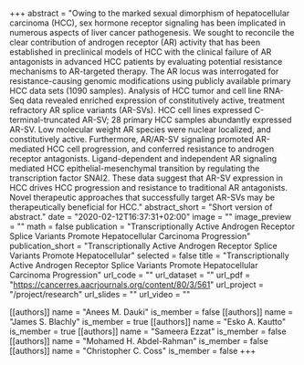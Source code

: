 +++
abstract = "Owing to the marked sexual dimorphism of hepatocellular carcinoma (HCC), sex hormone receptor signaling has been implicated in numerous aspects of liver cancer pathogenesis. We sought to reconcile the clear contribution of androgen receptor (AR) activity that has been established in preclinical models of HCC with the clinical failure of AR antagonists in advanced HCC patients by evaluating potential resistance mechanisms to AR-targeted therapy. The AR locus was interrogated for resistance-causing genomic modifications using publicly available primary HCC data sets (1090 samples). Analysis of HCC tumor and cell line RNA-Seq data revealed enriched expression of constitutively active, treatment refractory AR splice variants (AR-SVs). HCC cell lines expressed C-terminal-truncated AR-SV; 28 primary HCC samples abundantly expressed AR-SV. Low molecular weight AR species were nuclear localized, and constitutively active. Furthermore, AR/AR-SV signaling promoted AR-mediated HCC cell progression, and conferred resistance to androgen receptor antagonists. Ligand-dependent and independent AR signaling mediated HCC epithelial-mesenchymal transition by regulating the transcription factor SNAI2. These data suggest that AR-SV expression in HCC drives HCC progression and resistance to traditional AR antagonists. Novel therapeutic approaches that successfully target AR-SVs may be therapeutically beneficial for HCC."
abstract_short = "Short version of abstract."
date = "2020-02-12T16:37:31+02:00"
image = ""
image_preview = ""
math = false
publication = "Transcriptionally Active Androgen Receptor Splice Variants Promote Hepatocellular Carcinoma Progression"
publication_short = "Transcriptionally Active Androgen Receptor Splice Variants Promote Hepatocellular"
selected = false
title = "Transcriptionally Active Androgen Receptor Splice Variants Promote Hepatocellular Carcinoma Progression"
url_code = ""
url_dataset = ""
url_pdf = "https://cancerres.aacrjournals.org/content/80/3/561"
url_project = "/project/research"
url_slides = ""
url_video = ""

[[authors]]
    name = "Anees M. Dauki"
    is_member = false
[[authors]]
    name = "James S. Blachly"
    is_member = true
[[authors]]
    name = "Esko A. Kautto"
    is_member = true
[[authors]]
    name = "Sameera Ezzat"
    is_member = false
[[authors]]
    name = "Mohamed H. Abdel-Rahman"
    is_member = false
[[authors]]
    name = "Christopher C. Coss"
    is_member = false
+++
